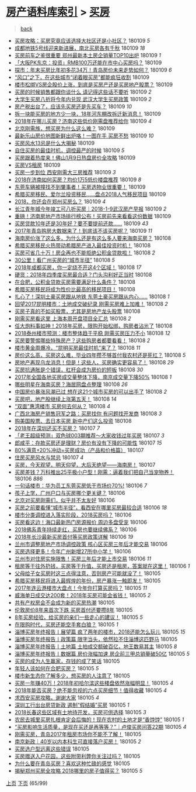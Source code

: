[房产语料库索引](../../README.md)  > [买房](买房.md)
====
> [back](../README.md)

- [买房攻略：买房究竟应该选择大社区还是小社区？](http://jkwz.applinzi.com/ittc/7056611849192080401.html#%E4%B9%B0%E6%88%BF%E6%94%BB%E7%95%A5%EF%BC%9A%E4%B9%B0%E6%88%BF%E7%A9%B6%E7%AB%9F%E5%BA%94%E8%AF%A5%E9%80%89%E6%8B%A9%E5%A4%A7%E7%A4%BE%E5%8C%BA%E8%BF%98%E6%98%AF%E5%B0%8F%E7%A4%BE%E5%8C%BA%EF%BC%9F) 180109 *5* 
- [成都地铁5号线迎来新进展，南北买房各有千秋](http://jkwz.applinzi.com/ittc/7056610118689358855.html#%E6%88%90%E9%83%BD%E5%9C%B0%E9%93%815%E5%8F%B7%E7%BA%BF%E8%BF%8E%E6%9D%A5%E6%96%B0%E8%BF%9B%E5%B1%95%EF%BC%8C%E5%8D%97%E5%8C%97%E4%B9%B0%E6%88%BF%E5%90%84%E6%9C%89%E5%8D%83%E7%A7%8B) 180109 *18* 
- [买房前车之鉴很重要 郑州最新本土房企销量TOP10出炉](http://jkwz.applinzi.com/ittc/7056606069726381063.html#%E4%B9%B0%E6%88%BF%E5%89%8D%E8%BD%A6%E4%B9%8B%E9%89%B4%E5%BE%88%E9%87%8D%E8%A6%81+%E9%83%91%E5%B7%9E%E6%9C%80%E6%96%B0%E6%9C%AC%E5%9C%9F%E6%88%BF%E4%BC%81%E9%94%80%E9%87%8FTOP10%E5%87%BA%E7%82%89) 180109 *1* 
- [「大阪PK东京：投资」RMB100万还能在市中心买房吗？](http://jkwz.applinzi.com/ittc/7056604818301256711.html#%E3%80%8C%E5%A4%A7%E9%98%AAPK%E4%B8%9C%E4%BA%AC%EF%BC%9A%E6%8A%95%E8%B5%84%E3%80%8DRMB100%E4%B8%87%E8%BF%98%E8%83%BD%E5%9C%A8%E5%B8%82%E4%B8%AD%E5%BF%83%E4%B9%B0%E6%88%BF%E5%90%97%EF%BC%9F) 180109  
- [探市：年末买房比年初多花34万！青岛房价未来走势如何？](http://jkwz.applinzi.com/ittc/7056600719468004362.html#%E6%8E%A2%E5%B8%82%EF%BC%9A%E5%B9%B4%E6%9C%AB%E4%B9%B0%E6%88%BF%E6%AF%94%E5%B9%B4%E5%88%9D%E5%A4%9A%E8%8A%B134%E4%B8%87%EF%BC%81%E9%9D%92%E5%B2%9B%E6%88%BF%E4%BB%B7%E6%9C%AA%E6%9D%A5%E8%B5%B0%E5%8A%BF%E5%A6%82%E4%BD%95%EF%BC%9F) 180109 *6* 
- [“风口”之下，在这些城市“闭着眼买房”都能疯狂收割](http://jkwz.applinzi.com/ittc/7056590069748466695.html#%E2%80%9C%E9%A3%8E%E5%8F%A3%E2%80%9D%E4%B9%8B%E4%B8%8B%EF%BC%8C%E5%9C%A8%E8%BF%99%E4%BA%9B%E5%9F%8E%E5%B8%82%E2%80%9C%E9%97%AD%E7%9D%80%E7%9C%BC%E4%B9%B0%E6%88%BF%E2%80%9D%E9%83%BD%E8%83%BD%E7%96%AF%E7%8B%82%E6%94%B6%E5%89%B2) 180109  
- [楼市松绑VS房企股价上涨，到底是买房产还是买房地产股票？](http://jkwz.applinzi.com/ittc/7056575445208663056.html#%E6%A5%BC%E5%B8%82%E6%9D%BE%E7%BB%91VS%E6%88%BF%E4%BC%81%E8%82%A1%E4%BB%B7%E4%B8%8A%E6%B6%A8%EF%BC%8C%E5%88%B0%E5%BA%95%E6%98%AF%E4%B9%B0%E6%88%BF%E4%BA%A7%E8%BF%98%E6%98%AF%E4%B9%B0%E6%88%BF%E5%9C%B0%E4%BA%A7%E8%82%A1%E7%A5%A8%EF%BC%9F) 180109  
- [买房的时候销售都跟你谈什么 请记得这些话不要听](http://jkwz.applinzi.com/ittc/7056570917449106442.html#%E4%B9%B0%E6%88%BF%E7%9A%84%E6%97%B6%E5%80%99%E9%94%80%E5%94%AE%E9%83%BD%E8%B7%9F%E4%BD%A0%E8%B0%88%E4%BB%80%E4%B9%88+%E8%AF%B7%E8%AE%B0%E5%BE%97%E8%BF%99%E4%BA%9B%E8%AF%9D%E4%B8%8D%E8%A6%81%E5%90%AC) 180109 *2* 
- [大学生买房八折将今年内兑现 武汉大学生买房政策](http://jkwz.applinzi.com/ittc/7056562283482711046.html#%E5%A4%A7%E5%AD%A6%E7%94%9F%E4%B9%B0%E6%88%BF%E5%85%AB%E6%8A%98%E5%B0%86%E4%BB%8A%E5%B9%B4%E5%86%85%E5%85%91%E7%8E%B0+%E6%AD%A6%E6%B1%89%E5%A4%A7%E5%AD%A6%E7%94%9F%E4%B9%B0%E6%88%BF%E6%94%BF%E7%AD%96) 180109 *2* 
- [房产税出台了，应该先买房还是先买车？](http://jkwz.applinzi.com/ittc/7056551956321928198.html#%E6%88%BF%E4%BA%A7%E7%A8%8E%E5%87%BA%E5%8F%B0%E4%BA%86%EF%BC%8C%E5%BA%94%E8%AF%A5%E5%85%88%E4%B9%B0%E6%88%BF%E8%BF%98%E6%98%AF%E5%85%88%E4%B9%B0%E8%BD%A6%EF%BC%9F) 180109 *10* 
- [拆一块能买房的地方少一块，18年河东棚改拆迁新消息！](http://jkwz.applinzi.com/ittc/7056547812710286342.html#%E6%8B%86%E4%B8%80%E5%9D%97%E8%83%BD%E4%B9%B0%E6%88%BF%E7%9A%84%E5%9C%B0%E6%96%B9%E5%B0%91%E4%B8%80%E5%9D%97%EF%BC%8C18%E5%B9%B4%E6%B2%B3%E4%B8%9C%E6%A3%9A%E6%94%B9%E6%8B%86%E8%BF%81%E6%96%B0%E6%B6%88%E6%81%AF%EF%BC%81) 180109  
- [2018年在哪儿买房？济南这些低价刚需盘推荐给你](http://jkwz.applinzi.com/ittc/7056544206158300177.html#2018%E5%B9%B4%E5%9C%A8%E5%93%AA%E5%84%BF%E4%B9%B0%E6%88%BF%EF%BC%9F%E6%B5%8E%E5%8D%97%E8%BF%99%E4%BA%9B%E4%BD%8E%E4%BB%B7%E5%88%9A%E9%9C%80%E7%9B%98%E6%8E%A8%E8%8D%90%E7%BB%99%E4%BD%A0) 180109 *4* 
- [北京刚需族，想买房为什么这么难？](http://jkwz.applinzi.com/ittc/7055096914620449798.html#%E5%8C%97%E4%BA%AC%E5%88%9A%E9%9C%80%E6%97%8F%EF%BC%8C%E6%83%B3%E4%B9%B0%E6%88%BF%E4%B8%BA%E4%BB%80%E4%B9%88%E8%BF%99%E4%B9%88%E9%9A%BE%EF%BC%9F) 180109  
- [最新乐山房价地图新鲜出炉咯！一图在手 买房不愁](http://jkwz.applinzi.com/ittc/7056542239365268490.html#%E6%9C%80%E6%96%B0%E4%B9%90%E5%B1%B1%E6%88%BF%E4%BB%B7%E5%9C%B0%E5%9B%BE%E6%96%B0%E9%B2%9C%E5%87%BA%E7%82%89%E5%92%AF%EF%BC%81%E4%B8%80%E5%9B%BE%E5%9C%A8%E6%89%8B+%E4%B9%B0%E6%88%BF%E4%B8%8D%E6%84%81) 180109 *10* 
- [买房风水13忌是什么大揭秘](http://jkwz.applinzi.com/ittc/7056533875633685511.html#%E4%B9%B0%E6%88%BF%E9%A3%8E%E6%B0%B413%E5%BF%8C%E6%98%AF%E4%BB%80%E4%B9%88%E5%A4%A7%E6%8F%AD%E7%A7%98) 180109  
- [自住买房的最佳时机，调控最严的时候](http://jkwz.applinzi.com/ittc/7056528326632408074.html#%E8%87%AA%E4%BD%8F%E4%B9%B0%E6%88%BF%E7%9A%84%E6%9C%80%E4%BD%B3%E6%97%B6%E6%9C%BA%EF%BC%8C%E8%B0%83%E6%8E%A7%E6%9C%80%E4%B8%A5%E7%9A%84%E6%97%B6%E5%80%99) 180109 *5* 
- [买房跟着热度来！佛山1月9日热盘房价全攻略](http://jkwz.applinzi.com/ittc/7056496059507803143.html#%E4%B9%B0%E6%88%BF%E8%B7%9F%E7%9D%80%E7%83%AD%E5%BA%A6%E6%9D%A5%EF%BC%81%E4%BD%9B%E5%B1%B11%E6%9C%889%E6%97%A5%E7%83%AD%E7%9B%98%E6%88%BF%E4%BB%B7%E5%85%A8%E6%94%BB%E7%95%A5) 180109  
- [买房VS租房](http://jkwz.applinzi.com/ittc/7056522721104495633.html#%E4%B9%B0%E6%88%BFVS%E7%A7%9F%E6%88%BF) 180109  
- [买房一步到位 西安刚需大三房推荐](http://jkwz.applinzi.com/ittc/7056520590402257937.html#%E4%B9%B0%E6%88%BF%E4%B8%80%E6%AD%A5%E5%88%B0%E4%BD%8D+%E8%A5%BF%E5%AE%89%E5%88%9A%E9%9C%80%E5%A4%A7%E4%B8%89%E6%88%BF%E6%8E%A8%E8%8D%90) 180109 *3* 
- [2018在济南如何买房？均价1万5低价楼盘推荐](http://jkwz.applinzi.com/ittc/7056519773263758352.html#2018%E5%9C%A8%E6%B5%8E%E5%8D%97%E5%A6%82%E4%BD%95%E4%B9%B0%E6%88%BF%EF%BC%9F%E5%9D%87%E4%BB%B71%E4%B8%875%E4%BD%8E%E4%BB%B7%E6%A5%BC%E7%9B%98%E6%8E%A8%E8%8D%90) 180109 *8* 
- [东莞车辆被撞找不到肇事者！买房选物业很重要！](http://jkwz.applinzi.com/ittc/7056518334441325574.html#%E4%B8%9C%E8%8E%9E%E8%BD%A6%E8%BE%86%E8%A2%AB%E6%92%9E%E6%89%BE%E4%B8%8D%E5%88%B0%E8%82%87%E4%BA%8B%E8%80%85%EF%BC%81%E4%B9%B0%E6%88%BF%E9%80%89%E7%89%A9%E4%B8%9A%E5%BE%88%E9%87%8D%E8%A6%81%EF%BC%81) 180109  
- [希腊买房移民、爱尔兰投资移民……盘点2018人气移民项目](http://jkwz.applinzi.com/ittc/7056513507686614022.html#%E5%B8%8C%E8%85%8A%E4%B9%B0%E6%88%BF%E7%A7%BB%E6%B0%91%E3%80%81%E7%88%B1%E5%B0%94%E5%85%B0%E6%8A%95%E8%B5%84%E7%A7%BB%E6%B0%91%E2%80%A6%E2%80%A6%E7%9B%98%E7%82%B92018%E4%BA%BA%E6%B0%94%E7%A7%BB%E6%B0%91%E9%A1%B9%E7%9B%AE) 180109  
- [2018，你还会在郑州买房么？](http://jkwz.applinzi.com/ittc/7056272825134875665.html#2018%EF%BC%8C%E4%BD%A0%E8%BF%98%E4%BC%9A%E5%9C%A8%E9%83%91%E5%B7%9E%E4%B9%B0%E6%88%BF%E4%B9%88%EF%BC%9F) 180109 *4* 
- [长江青年城今年竣工可八折买房｜2018-1-9武汉房产早报](http://jkwz.applinzi.com/ittc/7056496791405462538.html#%E9%95%BF%E6%B1%9F%E9%9D%92%E5%B9%B4%E5%9F%8E%E4%BB%8A%E5%B9%B4%E7%AB%A3%E5%B7%A5%E5%8F%AF%E5%85%AB%E6%8A%98%E4%B9%B0%E6%88%BF%EF%BD%9C2018-1-9%E6%AD%A6%E6%B1%89%E6%88%BF%E4%BA%A7%E6%97%A9%E6%8A%A5) 180109 *2* 
- [重磅！济南房地产市场排行榜公布！买房前先来看看这份数据](http://jkwz.applinzi.com/ittc/7056454840828298247.html#%E9%87%8D%E7%A3%85%EF%BC%81%E6%B5%8E%E5%8D%97%E6%88%BF%E5%9C%B0%E4%BA%A7%E5%B8%82%E5%9C%BA%E6%8E%92%E8%A1%8C%E6%A6%9C%E5%85%AC%E5%B8%83%EF%BC%81%E4%B9%B0%E6%88%BF%E5%89%8D%E5%85%88%E6%9D%A5%E7%9C%8B%E7%9C%8B%E8%BF%99%E4%BB%BD%E6%95%B0%E6%8D%AE) 180109  
- [买房贷款10年还是30年好？要不要提前还款……](http://jkwz.applinzi.com/ittc/7056449335271621642.html#%E4%B9%B0%E6%88%BF%E8%B4%B7%E6%AC%BE10%E5%B9%B4%E8%BF%98%E6%98%AF30%E5%B9%B4%E5%A5%BD%EF%BC%9F%E8%A6%81%E4%B8%8D%E8%A6%81%E6%8F%90%E5%89%8D%E8%BF%98%E6%AC%BE%E2%80%A6%E2%80%A6) 180109 *43* 
- [2017年青岛购房大数据来了！到底该不该买房呢？](http://jkwz.applinzi.com/ittc/7056402742560424967.html#2017%E5%B9%B4%E9%9D%92%E5%B2%9B%E8%B4%AD%E6%88%BF%E5%A4%A7%E6%95%B0%E6%8D%AE%E6%9D%A5%E4%BA%86%EF%BC%81%E5%88%B0%E5%BA%95%E8%AF%A5%E4%B8%8D%E8%AF%A5%E4%B9%B0%E6%88%BF%E5%91%A2%EF%BC%9F) 180109 *11* 
- [海南房价涨了这么多，为什么还是有这么多人要来海南买房？](http://jkwz.applinzi.com/ittc/7056344589135250442.html#%E6%B5%B7%E5%8D%97%E6%88%BF%E4%BB%B7%E6%B6%A8%E4%BA%86%E8%BF%99%E4%B9%88%E5%A4%9A%EF%BC%8C%E4%B8%BA%E4%BB%80%E4%B9%88%E8%BF%98%E6%98%AF%E6%9C%89%E8%BF%99%E4%B9%88%E5%A4%9A%E4%BA%BA%E8%A6%81%E6%9D%A5%E6%B5%B7%E5%8D%97%E4%B9%B0%E6%88%BF%EF%BC%9F) 180108  
- [希腊买房移民火热带动希腊房产进入最佳投资时机！](http://jkwz.applinzi.com/ittc/7056294018646803463.html#%E5%B8%8C%E8%85%8A%E4%B9%B0%E6%88%BF%E7%A7%BB%E6%B0%91%E7%81%AB%E7%83%AD%E5%B8%A6%E5%8A%A8%E5%B8%8C%E8%85%8A%E6%88%BF%E4%BA%A7%E8%BF%9B%E5%85%A5%E6%9C%80%E4%BD%B3%E6%8A%95%E8%B5%84%E6%97%B6%E6%9C%BA%EF%BC%81) 180108  
- [买房可省几十万！房企再也不能拒绝公积金贷款啦！](http://jkwz.applinzi.com/ittc/7056291532255003655.html#%E4%B9%B0%E6%88%BF%E5%8F%AF%E7%9C%81%E5%87%A0%E5%8D%81%E4%B8%87%EF%BC%81%E6%88%BF%E4%BC%81%E5%86%8D%E4%B9%9F%E4%B8%8D%E8%83%BD%E6%8B%92%E7%BB%9D%E5%85%AC%E7%A7%AF%E9%87%91%E8%B4%B7%E6%AC%BE%E5%95%A6%EF%BC%81) 180108 *2* 
- [30公里！看广州买房的“城市半径”](http://jkwz.applinzi.com/ittc/7056286569336407057.html#30%E5%85%AC%E9%87%8C%EF%BC%81%E7%9C%8B%E5%B9%BF%E5%B7%9E%E4%B9%B0%E6%88%BF%E7%9A%84%E2%80%9C%E5%9F%8E%E5%B8%82%E5%8D%8A%E5%BE%84%E2%80%9D) 180108 *5* 
- [2018年成都买房，你一定绕不开这4个区域！](http://jkwz.applinzi.com/ittc/7056278436002137099.html#2018%E5%B9%B4%E6%88%90%E9%83%BD%E4%B9%B0%E6%88%BF%EF%BC%8C%E4%BD%A0%E4%B8%80%E5%AE%9A%E7%BB%95%E4%B8%8D%E5%BC%80%E8%BF%994%E4%B8%AA%E5%8C%BA%E5%9F%9F%EF%BC%81) 180108 *17* 
- [硬货：2018年四季度买房最合适？门头沟利好正当时](http://jkwz.applinzi.com/ittc/7056275579312014346.html#%E7%A1%AC%E8%B4%A7%EF%BC%9A2018%E5%B9%B4%E5%9B%9B%E5%AD%A3%E5%BA%A6%E4%B9%B0%E6%88%BF%E6%9C%80%E5%90%88%E9%80%82%EF%BC%9F%E9%97%A8%E5%A4%B4%E6%B2%9F%E5%88%A9%E5%A5%BD%E6%AD%A3%E5%BD%93%E6%97%B6) 180108  
- [在合肥，公积金贷款买房需要满足什么条件？](http://jkwz.applinzi.com/ittc/7056269178015581190.html#%E5%9C%A8%E5%90%88%E8%82%A5%EF%BC%8C%E5%85%AC%E7%A7%AF%E9%87%91%E8%B4%B7%E6%AC%BE%E4%B9%B0%E6%88%BF%E9%9C%80%E8%A6%81%E6%BB%A1%E8%B6%B3%E4%BB%80%E4%B9%88%E6%9D%A1%E4%BB%B6%EF%BC%9F) 180108  
- [希腊买房移民将成为性价比最高的移民项目！](http://jkwz.applinzi.com/ittc/7056266426749289482.html#%E5%B8%8C%E8%85%8A%E4%B9%B0%E6%88%BF%E7%A7%BB%E6%B0%91%E5%B0%86%E6%88%90%E4%B8%BA%E6%80%A7%E4%BB%B7%E6%AF%94%E6%9C%80%E9%AB%98%E7%9A%84%E7%A7%BB%E6%B0%91%E9%A1%B9%E7%9B%AE%EF%BC%81) 180108  
- [扎心了！深圳土豪买房跟从地铁 东莞土豪买房跟从内心……](http://jkwz.applinzi.com/ittc/7056257612629148679.html#%E6%89%8E%E5%BF%83%E4%BA%86%EF%BC%81%E6%B7%B1%E5%9C%B3%E5%9C%9F%E8%B1%AA%E4%B9%B0%E6%88%BF%E8%B7%9F%E4%BB%8E%E5%9C%B0%E9%93%81+%E4%B8%9C%E8%8E%9E%E5%9C%9F%E8%B1%AA%E4%B9%B0%E6%88%BF%E8%B7%9F%E4%BB%8E%E5%86%85%E5%BF%83%E2%80%A6%E2%80%A6) 180108 *1* 
- [回望2017昆明楼市：土地成交破纪录 刚需买房难上加难！](http://jkwz.applinzi.com/ittc/7056255037527819270.html#%E5%9B%9E%E6%9C%9B2017%E6%98%86%E6%98%8E%E6%A5%BC%E5%B8%82%EF%BC%9A%E5%9C%9F%E5%9C%B0%E6%88%90%E4%BA%A4%E7%A0%B4%E7%BA%AA%E5%BD%95+%E5%88%9A%E9%9C%80%E4%B9%B0%E6%88%BF%E9%9A%BE%E4%B8%8A%E5%8A%A0%E9%9A%BE%EF%BC%81) 180108 *2* 
- [买房子真的不如买股票，尤其是房地产龙头股票](http://jkwz.applinzi.com/ittc/7056254224101278726.html#%E4%B9%B0%E6%88%BF%E5%AD%90%E7%9C%9F%E7%9A%84%E4%B8%8D%E5%A6%82%E4%B9%B0%E8%82%A1%E7%A5%A8%EF%BC%8C%E5%B0%A4%E5%85%B6%E6%98%AF%E6%88%BF%E5%9C%B0%E4%BA%A7%E9%BE%99%E5%A4%B4%E8%82%A1%E7%A5%A8) 180108  
- [刚需买房看这里 上海本周开盘项目全汇总](http://jkwz.applinzi.com/ittc/7056245081944622096.html#%E5%88%9A%E9%9C%80%E4%B9%B0%E6%88%BF%E7%9C%8B%E8%BF%99%E9%87%8C+%E4%B8%8A%E6%B5%B7%E6%9C%AC%E5%91%A8%E5%BC%80%E7%9B%98%E9%A1%B9%E7%9B%AE%E5%85%A8%E6%B1%87%E6%80%BB) 180108 *2* 
- [任大炮料事如神！2018年买房，限购开始松绑，购房者沾光了](http://jkwz.applinzi.com/ittc/7056230927586296848.html#%E4%BB%BB%E5%A4%A7%E7%82%AE%E6%96%99%E4%BA%8B%E5%A6%82%E7%A5%9E%EF%BC%812018%E5%B9%B4%E4%B9%B0%E6%88%BF%EF%BC%8C%E9%99%90%E8%B4%AD%E5%BC%80%E5%A7%8B%E6%9D%BE%E7%BB%91%EF%BC%8C%E8%B4%AD%E6%88%BF%E8%80%85%E6%B2%BE%E5%85%89%E4%BA%86) 180108  
- [2018泰州楼市预测：楼市整体趋于平稳 刚需买房压力不小](http://jkwz.applinzi.com/ittc/7056233590776398864.html#2018%E6%B3%B0%E5%B7%9E%E6%A5%BC%E5%B8%82%E9%A2%84%E6%B5%8B%EF%BC%9A%E6%A5%BC%E5%B8%82%E6%95%B4%E4%BD%93%E8%B6%8B%E4%BA%8E%E5%B9%B3%E7%A8%B3+%E5%88%9A%E9%9C%80%E4%B9%B0%E6%88%BF%E5%8E%8B%E5%8A%9B%E4%B8%8D%E5%B0%8F) 180108 *12* 
- [买房要警惕哪些特殊房产？这些购房者都要看看！](http://jkwz.applinzi.com/ittc/7056232095385388043.html#%E4%B9%B0%E6%88%BF%E8%A6%81%E8%AD%A6%E6%83%95%E5%93%AA%E4%BA%9B%E7%89%B9%E6%AE%8A%E6%88%BF%E4%BA%A7%EF%BC%9F%E8%BF%99%E4%BA%9B%E8%B4%AD%E6%88%BF%E8%80%85%E9%83%BD%E8%A6%81%E7%9C%8B%E7%9C%8B%EF%BC%81) 180108 *2* 
- [楼市黄金周爆冷，“昆明买房最佳时机”来了？](http://jkwz.applinzi.com/ittc/7056221733592237067.html#%E6%A5%BC%E5%B8%82%E9%BB%84%E9%87%91%E5%91%A8%E7%88%86%E5%86%B7%EF%BC%8C%E2%80%9C%E6%98%86%E6%98%8E%E4%B9%B0%E6%88%BF%E6%9C%80%E4%BD%B3%E6%97%B6%E6%9C%BA%E2%80%9D%E6%9D%A5%E4%BA%86%EF%BC%9F) 180108 *11* 
- [房价这么高，买房这么难，毕业四年攒不够首付我农村还是死扛？](http://jkwz.applinzi.com/ittc/7055956535652385799.html#%E6%88%BF%E4%BB%B7%E8%BF%99%E4%B9%88%E9%AB%98%EF%BC%8C%E4%B9%B0%E6%88%BF%E8%BF%99%E4%B9%88%E9%9A%BE%EF%BC%8C%E6%AF%95%E4%B8%9A%E5%9B%9B%E5%B9%B4%E6%94%92%E4%B8%8D%E5%A4%9F%E9%A6%96%E4%BB%98%E6%88%91%E5%86%9C%E6%9D%91%E8%BF%98%E6%98%AF%E6%AD%BB%E6%89%9B%EF%BC%9F) 180108 *5* 
- [房地产再现乌龙消息！但是！这些人，买房确实更容易了！](http://jkwz.applinzi.com/ittc/7056172575514690566.html#%E6%88%BF%E5%9C%B0%E4%BA%A7%E5%86%8D%E7%8E%B0%E4%B9%8C%E9%BE%99%E6%B6%88%E6%81%AF%EF%BC%81%E4%BD%86%E6%98%AF%EF%BC%81%E8%BF%99%E4%BA%9B%E4%BA%BA%EF%BC%8C%E4%B9%B0%E6%88%BF%E7%A1%AE%E5%AE%9E%E6%9B%B4%E5%AE%B9%E6%98%93%E4%BA%86%EF%BC%81) 180108 *29* 
- [买房抗通胀是个错误，杠杆会成为房价的短板](http://jkwz.applinzi.com/ittc/7056197596215772177.html#%E4%B9%B0%E6%88%BF%E6%8A%97%E9%80%9A%E8%83%80%E6%98%AF%E4%B8%AA%E9%94%99%E8%AF%AF%EF%BC%8C%E6%9D%A0%E6%9D%86%E4%BC%9A%E6%88%90%E4%B8%BA%E6%88%BF%E4%BB%B7%E7%9A%84%E7%9F%AD%E6%9D%BF) 180108 *30* 
- [2017年全国各地买房成交量整体下降，南京成交量下降50%](http://jkwz.applinzi.com/ittc/7056163375011070986.html#2017%E5%B9%B4%E5%85%A8%E5%9B%BD%E5%90%84%E5%9C%B0%E4%B9%B0%E6%88%BF%E6%88%90%E4%BA%A4%E9%87%8F%E6%95%B4%E4%BD%93%E4%B8%8B%E9%99%8D%EF%BC%8C%E5%8D%97%E4%BA%AC%E6%88%90%E4%BA%A4%E9%87%8F%E4%B8%8B%E9%99%8D50%25) 180108 *1* 
- [哪些明星在海南买房？海居网盘点整理](http://jkwz.applinzi.com/ittc/7056154897190224913.html#%E5%93%AA%E4%BA%9B%E6%98%8E%E6%98%9F%E5%9C%A8%E6%B5%B7%E5%8D%97%E4%B9%B0%E6%88%BF%EF%BC%9F%E6%B5%B7%E5%B1%85%E7%BD%91%E7%9B%98%E7%82%B9%E6%95%B4%E7%90%86) 180108 *26* 
- [中国房价暴涨风潮已过 想在这21个城市买房的可以出手了](http://jkwz.applinzi.com/ittc/7056148219782759431.html#%E4%B8%AD%E5%9B%BD%E6%88%BF%E4%BB%B7%E6%9A%B4%E6%B6%A8%E9%A3%8E%E6%BD%AE%E5%B7%B2%E8%BF%87+%E6%83%B3%E5%9C%A8%E8%BF%9921%E4%B8%AA%E5%9F%8E%E5%B8%82%E4%B9%B0%E6%88%BF%E7%9A%84%E5%8F%AF%E4%BB%A5%E5%87%BA%E6%89%8B%E4%BA%86) 180108 *2* 
- [买房吧，地产股继续上涨第五天！](http://jkwz.applinzi.com/ittc/7056142646840394759.html#%E4%B9%B0%E6%88%BF%E5%90%A7%EF%BC%8C%E5%9C%B0%E4%BA%A7%E8%82%A1%E7%BB%A7%E7%BB%AD%E4%B8%8A%E6%B6%A8%E7%AC%AC%E4%BA%94%E5%A4%A9%EF%BC%81) 180108 *14* 
- [“双面”惠湾楼市 买房何去何从？](http://jkwz.applinzi.com/ittc/7056114215373243402.html#%E2%80%9C%E5%8F%8C%E9%9D%A2%E2%80%9D%E6%83%A0%E6%B9%BE%E6%A5%BC%E5%B8%82+%E4%B9%B0%E6%88%BF%E4%BD%95%E5%8E%BB%E4%BD%95%E4%BB%8E%EF%BC%9F) 180108 *4* 
- [广西北海房产销售冠军之路：买房找你 有问题找开发商](http://jkwz.applinzi.com/ittc/7056133831449379857.html#%E5%B9%BF%E8%A5%BF%E5%8C%97%E6%B5%B7%E6%88%BF%E4%BA%A7%E9%94%80%E5%94%AE%E5%86%A0%E5%86%9B%E4%B9%8B%E8%B7%AF%EF%BC%9A%E4%B9%B0%E6%88%BF%E6%89%BE%E4%BD%A0+%E6%9C%89%E9%97%AE%E9%A2%98%E6%89%BE%E5%BC%80%E5%8F%91%E5%95%86) 180108 *3* 
- [购美国股票、去日本买房 新中产们这么投资](http://jkwz.applinzi.com/ittc/7056116388278567947.html#%E8%B4%AD%E7%BE%8E%E5%9B%BD%E8%82%A1%E7%A5%A8%E3%80%81%E5%8E%BB%E6%97%A5%E6%9C%AC%E4%B9%B0%E6%88%BF+%E6%96%B0%E4%B8%AD%E4%BA%A7%E4%BB%AC%E8%BF%99%E4%B9%88%E6%8A%95%E8%B5%84) 180108  
- [2018年在深圳还买不买房？](http://jkwz.applinzi.com/ittc/7055939954385880081.html#2018%E5%B9%B4%E5%9C%A8%E6%B7%B1%E5%9C%B3%E8%BF%98%E4%B9%B0%E4%B8%8D%E4%B9%B0%E6%88%BF%EF%BC%9F) 180107 *7* 
- [「老王超级预测」双色球003期推荐～大家收钱过年买房](http://jkwz.applinzi.com/ittc/7055825328885203974.html#%E3%80%8C%E8%80%81%E7%8E%8B%E8%B6%85%E7%BA%A7%E9%A2%84%E6%B5%8B%E3%80%8D%E5%8F%8C%E8%89%B2%E7%90%83003%E6%9C%9F%E6%8E%A8%E8%8D%90%EF%BD%9E%E5%A4%A7%E5%AE%B6%E6%94%B6%E9%92%B1%E8%BF%87%E5%B9%B4%E4%B9%B0%E6%88%BF) 180107 *3* 
- [郎咸平：存款买房还是理财？房价有没有下降的可能性](http://jkwz.applinzi.com/ittc/7055790952252179472.html#%E9%83%8E%E5%92%B8%E5%B9%B3%EF%BC%9A%E5%AD%98%E6%AC%BE%E4%B9%B0%E6%88%BF%E8%BF%98%E6%98%AF%E7%90%86%E8%B4%A2%EF%BC%9F%E6%88%BF%E4%BB%B7%E6%9C%89%E6%B2%A1%E6%9C%89%E4%B8%8B%E9%99%8D%E7%9A%84%E5%8F%AF%E8%83%BD%E6%80%A7) 180107 *15* 
- [80%满意+20%冲动=买房成功（产品和价格篇）](http://jkwz.applinzi.com/ittc/7055784384194413574.html#80%25%E6%BB%A1%E6%84%8F%2B20%25%E5%86%B2%E5%8A%A8%3D%E4%B9%B0%E6%88%BF%E6%88%90%E5%8A%9F%EF%BC%88%E4%BA%A7%E5%93%81%E5%92%8C%E4%BB%B7%E6%A0%BC%E7%AF%87%EF%BC%89) 180107  
- [住房买房风水与禁忌](http://jkwz.applinzi.com/ittc/7055771413959410699.html#%E4%BD%8F%E6%88%BF%E4%B9%B0%E6%88%BF%E9%A3%8E%E6%B0%B4%E4%B8%8E%E7%A6%81%E5%BF%8C) 180107 *4* 
- [买房，今天观望，明天仰望，大后天绝望——海南房！](http://jkwz.applinzi.com/ittc/7055763718980240400.html#%E4%B9%B0%E6%88%BF%EF%BC%8C%E4%BB%8A%E5%A4%A9%E8%A7%82%E6%9C%9B%EF%BC%8C%E6%98%8E%E5%A4%A9%E4%BB%B0%E6%9C%9B%EF%BC%8C%E5%A4%A7%E5%90%8E%E5%A4%A9%E7%BB%9D%E6%9C%9B%E2%80%94%E2%80%94%E6%B5%B7%E5%8D%97%E6%88%BF%EF%BC%81) 180107  
- [买房差钱？万科推出25平极小户型！刚需：逼着我们把自己当宠物养！](http://jkwz.applinzi.com/ittc/7055511351496016902.html#%E4%B9%B0%E6%88%BF%E5%B7%AE%E9%92%B1%EF%BC%9F%E4%B8%87%E7%A7%91%E6%8E%A8%E5%87%BA25%E5%B9%B3%E6%9E%81%E5%B0%8F%E6%88%B7%E5%9E%8B%EF%BC%81%E5%88%9A%E9%9C%80%EF%BC%9A%E9%80%BC%E7%9D%80%E6%88%91%E4%BB%AC%E6%8A%8A%E8%87%AA%E5%B7%B1%E5%BD%93%E5%AE%A0%E7%89%A9%E5%85%BB%EF%BC%81) 180106 *886* 
- [一句话楼市：华为员工东莞买房低于市场价70%!](http://jkwz.applinzi.com/ittc/7055490990054310929.html#%E4%B8%80%E5%8F%A5%E8%AF%9D%E6%A5%BC%E5%B8%82%EF%BC%9A%E5%8D%8E%E4%B8%BA%E5%91%98%E5%B7%A5%E4%B8%9C%E8%8E%9E%E4%B9%B0%E6%88%BF%E4%BD%8E%E4%BA%8E%E5%B8%82%E5%9C%BA%E4%BB%B770%25%21) 180106 *7* 
- [孩子上学，广州户口与买房哪个更关键？](http://jkwz.applinzi.com/ittc/7055475986131321867.html#%E5%AD%A9%E5%AD%90%E4%B8%8A%E5%AD%A6%EF%BC%8C%E5%B9%BF%E5%B7%9E%E6%88%B7%E5%8F%A3%E4%B8%8E%E4%B9%B0%E6%88%BF%E5%93%AA%E4%B8%AA%E6%9B%B4%E5%85%B3%E9%94%AE%EF%BC%9F) 180106  
- [北京对买房刚需们，似乎并不太友好](http://jkwz.applinzi.com/ittc/7055095689300673546.html#%E5%8C%97%E4%BA%AC%E5%AF%B9%E4%B9%B0%E6%88%BF%E5%88%9A%E9%9C%80%E4%BB%AC%EF%BC%8C%E4%BC%BC%E4%B9%8E%E5%B9%B6%E4%B8%8D%E5%A4%AA%E5%8F%8B%E5%A5%BD) 180106  
- [买房之前要看懂“城市半径”，看西安在哪里买房最较合适](http://jkwz.applinzi.com/ittc/7055436486776718352.html#%E4%B9%B0%E6%88%BF%E4%B9%8B%E5%89%8D%E8%A6%81%E7%9C%8B%E6%87%82%E2%80%9C%E5%9F%8E%E5%B8%82%E5%8D%8A%E5%BE%84%E2%80%9D%EF%BC%8C%E7%9C%8B%E8%A5%BF%E5%AE%89%E5%9C%A8%E5%93%AA%E9%87%8C%E4%B9%B0%E6%88%BF%E6%9C%80%E8%BE%83%E5%90%88%E9%80%82) 180106 *18* 
- [楼市分类调控进入落实阶段，2018买房吗？](http://jkwz.applinzi.com/ittc/7055427920430892049.html#%E6%A5%BC%E5%B8%82%E5%88%86%E7%B1%BB%E8%B0%83%E6%8E%A7%E8%BF%9B%E5%85%A5%E8%90%BD%E5%AE%9E%E9%98%B6%E6%AE%B5%EF%BC%8C2018%E4%B9%B0%E6%88%BF%E5%90%97%EF%BC%9F) 180106  
- [买房看这边！海口最新热门房源报价 周边多盘受宠](http://jkwz.applinzi.com/ittc/7055406734527431686.html#%E4%B9%B0%E6%88%BF%E7%9C%8B%E8%BF%99%E8%BE%B9%EF%BC%81%E6%B5%B7%E5%8F%A3%E6%9C%80%E6%96%B0%E7%83%AD%E9%97%A8%E6%88%BF%E6%BA%90%E6%8A%A5%E4%BB%B7+%E5%91%A8%E8%BE%B9%E5%A4%9A%E7%9B%98%E5%8F%97%E5%AE%A0) 180106  
- [2018佛系青年持续走红，买房也要继续佛系？](http://jkwz.applinzi.com/ittc/7055388928494797835.html#2018%E4%BD%9B%E7%B3%BB%E9%9D%92%E5%B9%B4%E6%8C%81%E7%BB%AD%E8%B5%B0%E7%BA%A2%EF%BC%8C%E4%B9%B0%E6%88%BF%E4%B9%9F%E8%A6%81%E7%BB%A7%E7%BB%AD%E4%BD%9B%E7%B3%BB%EF%BC%9F) 180106  
- [2018年长沙最新买房首付等买房政策详解](http://jkwz.applinzi.com/ittc/7055385220805559307.html#2018%E5%B9%B4%E9%95%BF%E6%B2%99%E6%9C%80%E6%96%B0%E4%B9%B0%E6%88%BF%E9%A6%96%E4%BB%98%E7%AD%89%E4%B9%B0%E6%88%BF%E6%94%BF%E7%AD%96%E8%AF%A6%E8%A7%A3) 180106 *19* 
- [兰州市调整房地产市场调控政策 核心区买房三年后才能交易](http://jkwz.applinzi.com/ittc/7055384053438481418.html#%E5%85%B0%E5%B7%9E%E5%B8%82%E8%B0%83%E6%95%B4%E6%88%BF%E5%9C%B0%E4%BA%A7%E5%B8%82%E5%9C%BA%E8%B0%83%E6%8E%A7%E6%94%BF%E7%AD%96+%E6%A0%B8%E5%BF%83%E5%8C%BA%E4%B9%B0%E6%88%BF%E4%B8%89%E5%B9%B4%E5%90%8E%E6%89%8D%E8%83%BD%E4%BA%A4%E6%98%93) 180106  
- [买房选择更多！今年广州新增27所中小学！](http://jkwz.applinzi.com/ittc/7055378287621047307.html#%E4%B9%B0%E6%88%BF%E9%80%89%E6%8B%A9%E6%9B%B4%E5%A4%9A%EF%BC%81%E4%BB%8A%E5%B9%B4%E5%B9%BF%E5%B7%9E%E6%96%B0%E5%A2%9E27%E6%89%80%E4%B8%AD%E5%B0%8F%E5%AD%A6%EF%BC%81) 180106  
- [兰州市对住房实施限售！买房三年后才能上市交易](http://jkwz.applinzi.com/ittc/7055264455439418378.html#%E5%85%B0%E5%B7%9E%E5%B8%82%E5%AF%B9%E4%BD%8F%E6%88%BF%E5%AE%9E%E6%96%BD%E9%99%90%E5%94%AE%EF%BC%81%E4%B9%B0%E6%88%BF%E4%B8%89%E5%B9%B4%E5%90%8E%E6%89%8D%E8%83%BD%E4%B8%8A%E5%B8%82%E4%BA%A4%E6%98%93) 180106 *11* 
- [租房等于往外扔钱，买房等于升值，买房还是租房，答案就在这里！](http://jkwz.applinzi.com/ittc/7055251371786241030.html#%E7%A7%9F%E6%88%BF%E7%AD%89%E4%BA%8E%E5%BE%80%E5%A4%96%E6%89%94%E9%92%B1%EF%BC%8C%E4%B9%B0%E6%88%BF%E7%AD%89%E4%BA%8E%E5%8D%87%E5%80%BC%EF%BC%8C%E4%B9%B0%E6%88%BF%E8%BF%98%E6%98%AF%E7%A7%9F%E6%88%BF%EF%BC%8C%E7%AD%94%E6%A1%88%E5%B0%B1%E5%9C%A8%E8%BF%99%E9%87%8C%EF%BC%81) 180106 *1* 
- [父母给子女买房时这三点得注意，否则房产可能就没了！](http://jkwz.applinzi.com/ittc/7055170047431934992.html#%E7%88%B6%E6%AF%8D%E7%BB%99%E5%AD%90%E5%A5%B3%E4%B9%B0%E6%88%BF%E6%97%B6%E8%BF%99%E4%B8%89%E7%82%B9%E5%BE%97%E6%B3%A8%E6%84%8F%EF%BC%8C%E5%90%A6%E5%88%99%E6%88%BF%E4%BA%A7%E5%8F%AF%E8%83%BD%E5%B0%B1%E6%B2%A1%E4%BA%86%EF%BC%81) 180105  
- [希腊买房移民将进入最辉煌的年份，房产暴涨一触即发！](http://jkwz.applinzi.com/ittc/7055160868143105034.html#%E5%B8%8C%E8%85%8A%E4%B9%B0%E6%88%BF%E7%A7%BB%E6%B0%91%E5%B0%86%E8%BF%9B%E5%85%A5%E6%9C%80%E8%BE%89%E7%85%8C%E7%9A%84%E5%B9%B4%E4%BB%BD%EF%BC%8C%E6%88%BF%E4%BA%A7%E6%9A%B4%E6%B6%A8%E4%B8%80%E8%A7%A6%E5%8D%B3%E5%8F%91%EF%BC%81) 180105  
- [2017年连云港楼市大盘点！今年你打算买房吗？](http://jkwz.applinzi.com/ittc/7055153131858428945.html#2017%E5%B9%B4%E8%BF%9E%E4%BA%91%E6%B8%AF%E6%A5%BC%E5%B8%82%E5%A4%A7%E7%9B%98%E7%82%B9%EF%BC%81%E4%BB%8A%E5%B9%B4%E4%BD%A0%E6%89%93%E7%AE%97%E4%B9%B0%E6%88%BF%E5%90%97%EF%BC%9F) 180105 *11* 
- [威海单日成交达200套！2018年买房可能会省钱！](http://jkwz.applinzi.com/ittc/7055150349562676234.html#%E5%A8%81%E6%B5%B7%E5%8D%95%E6%97%A5%E6%88%90%E4%BA%A4%E8%BE%BE200%E5%A5%97%EF%BC%812018%E5%B9%B4%E4%B9%B0%E6%88%BF%E5%8F%AF%E8%83%BD%E4%BC%9A%E7%9C%81%E9%92%B1%EF%BC%81) 180105 *2* 
- [共有产权房会不会成为新的买房热潮](http://jkwz.applinzi.com/ittc/7055117669366236176.html#%E5%85%B1%E6%9C%89%E4%BA%A7%E6%9D%83%E6%88%BF%E4%BC%9A%E4%B8%8D%E4%BC%9A%E6%88%90%E4%B8%BA%E6%96%B0%E7%9A%84%E4%B9%B0%E6%88%BF%E7%83%AD%E6%BD%AE) 180105  
- [伦敦房价8年来首次下跌 买房首付还要攒8年](http://jkwz.applinzi.com/ittc/7055143175729972234.html#%E4%BC%A6%E6%95%A6%E6%88%BF%E4%BB%B78%E5%B9%B4%E6%9D%A5%E9%A6%96%E6%AC%A1%E4%B8%8B%E8%B7%8C+%E4%B9%B0%E6%88%BF%E9%A6%96%E4%BB%98%E8%BF%98%E8%A6%81%E6%94%928%E5%B9%B4) 180105  
- [8年买房经验，给买房的亲们一些走心的建议！](http://jkwz.applinzi.com/ittc/7055137599788680202.html#8%E5%B9%B4%E4%B9%B0%E6%88%BF%E7%BB%8F%E9%AA%8C%EF%BC%8C%E7%BB%99%E4%B9%B0%E6%88%BF%E7%9A%84%E4%BA%B2%E4%BB%AC%E4%B8%80%E4%BA%9B%E8%B5%B0%E5%BF%83%E7%9A%84%E5%BB%BA%E8%AE%AE%EF%BC%81) 180105 *5* 
- [在限购时代，买房还能空手套白狼？](http://jkwz.applinzi.com/ittc/7055129574336103435.html#%E5%9C%A8%E9%99%90%E8%B4%AD%E6%97%B6%E4%BB%A3%EF%BC%8C%E4%B9%B0%E6%88%BF%E8%BF%98%E8%83%BD%E7%A9%BA%E6%89%8B%E5%A5%97%E7%99%BD%E7%8B%BC%EF%BC%9F) 180105 *1* 
- [淄博买房年终报告丨展望篇 疯了两年的楼市，2018还能怎么玩儿](http://jkwz.applinzi.com/ittc/7055122309965153296.html#%E6%B7%84%E5%8D%9A%E4%B9%B0%E6%88%BF%E5%B9%B4%E7%BB%88%E6%8A%A5%E5%91%8A%E4%B8%A8%E5%B1%95%E6%9C%9B%E7%AF%87+%E7%96%AF%E4%BA%86%E4%B8%A4%E5%B9%B4%E7%9A%84%E6%A5%BC%E5%B8%82%EF%BC%8C2018%E8%BF%98%E8%83%BD%E6%80%8E%E4%B9%88%E7%8E%A9%E5%84%BF) 180105 *15* 
- [淄博买房年终报告丨政策篇 限字当头，依然拉不住淄博这匹野马](http://jkwz.applinzi.com/ittc/7055121595159282695.html#%E6%B7%84%E5%8D%9A%E4%B9%B0%E6%88%BF%E5%B9%B4%E7%BB%88%E6%8A%A5%E5%91%8A%E4%B8%A8%E6%94%BF%E7%AD%96%E7%AF%87+%E9%99%90%E5%AD%97%E5%BD%93%E5%A4%B4%EF%BC%8C%E4%BE%9D%E7%84%B6%E6%8B%89%E4%B8%8D%E4%BD%8F%E6%B7%84%E5%8D%9A%E8%BF%99%E5%8C%B9%E9%87%8E%E9%A9%AC) 180105  
- [淄博买房年终报告丨土地篇 土拍成交额破百亿，地王数易其主](http://jkwz.applinzi.com/ittc/7055121202522096650.html#%E6%B7%84%E5%8D%9A%E4%B9%B0%E6%88%BF%E5%B9%B4%E7%BB%88%E6%8A%A5%E5%91%8A%E4%B8%A8%E5%9C%9F%E5%9C%B0%E7%AF%87+%E5%9C%9F%E6%8B%8D%E6%88%90%E4%BA%A4%E9%A2%9D%E7%A0%B4%E7%99%BE%E4%BA%BF%EF%BC%8C%E5%9C%B0%E7%8E%8B%E6%95%B0%E6%98%93%E5%85%B6%E4%B8%BB) 180105 *8* 
- [淄博买房年终报告丨数据篇 房价涨幅加速 房企前三甲总销量破50亿](http://jkwz.applinzi.com/ittc/7055119009819657223.html#%E6%B7%84%E5%8D%9A%E4%B9%B0%E6%88%BF%E5%B9%B4%E7%BB%88%E6%8A%A5%E5%91%8A%E4%B8%A8%E6%95%B0%E6%8D%AE%E7%AF%87+%E6%88%BF%E4%BB%B7%E6%B6%A8%E5%B9%85%E5%8A%A0%E9%80%9F+%E6%88%BF%E4%BC%81%E5%89%8D%E4%B8%89%E7%94%B2%E6%80%BB%E9%94%80%E9%87%8F%E7%A0%B450%E4%BA%BF) 180105 *5* 
- [买房的成为人生赢家，存钱的成了笑话](http://jkwz.applinzi.com/ittc/7055104034476655626.html#%E4%B9%B0%E6%88%BF%E7%9A%84%E6%88%90%E4%B8%BA%E4%BA%BA%E7%94%9F%E8%B5%A2%E5%AE%B6%EF%BC%8C%E5%AD%98%E9%92%B1%E7%9A%84%E6%88%90%E4%BA%86%E7%AC%91%E8%AF%9D) 180105  
- [年轻人该如何在合肥买房？](http://jkwz.applinzi.com/ittc/7055100233984246790.html#%E5%B9%B4%E8%BD%BB%E4%BA%BA%E8%AF%A5%E5%A6%82%E4%BD%95%E5%9C%A8%E5%90%88%E8%82%A5%E4%B9%B0%E6%88%BF%EF%BC%9F) 180105 *5* 
- [楼市新生态你了解多少，想买房的人注意了](http://jkwz.applinzi.com/ittc/7055088853583397894.html#%E6%A5%BC%E5%B8%82%E6%96%B0%E7%94%9F%E6%80%81%E4%BD%A0%E4%BA%86%E8%A7%A3%E5%A4%9A%E5%B0%91%EF%BC%8C%E6%83%B3%E4%B9%B0%E6%88%BF%E7%9A%84%E4%BA%BA%E6%B3%A8%E6%84%8F%E4%BA%86) 180105  
- [买房一年赚40万！2018年初哈尔滨这些楼盘依然涨幅明显！](http://jkwz.applinzi.com/ittc/7055070131279889414.html#%E4%B9%B0%E6%88%BF%E4%B8%80%E5%B9%B4%E8%B5%9A40%E4%B8%87%EF%BC%812018%E5%B9%B4%E5%88%9D%E5%93%88%E5%B0%94%E6%BB%A8%E8%BF%99%E4%BA%9B%E6%A5%BC%E7%9B%98%E4%BE%9D%E7%84%B6%E6%B6%A8%E5%B9%85%E6%98%8E%E6%98%BE%EF%BC%81) 180105 *4* 
- [2018年能否买房？绝不能忽视的六点买房细节！值得收藏](http://jkwz.applinzi.com/ittc/7055068093783475211.html#2018%E5%B9%B4%E8%83%BD%E5%90%A6%E4%B9%B0%E6%88%BF%EF%BC%9F%E7%BB%9D%E4%B8%8D%E8%83%BD%E5%BF%BD%E8%A7%86%E7%9A%84%E5%85%AD%E7%82%B9%E4%B9%B0%E6%88%BF%E7%BB%86%E8%8A%82%EF%BC%81%E5%80%BC%E5%BE%97%E6%94%B6%E8%97%8F) 180105 *4* 
- [求西安买房攻略，谢谢大家](http://jkwz.applinzi.com/ittc/7055067611685979143.html#%E6%B1%82%E8%A5%BF%E5%AE%89%E4%B9%B0%E6%88%BF%E6%94%BB%E7%95%A5%EF%BC%8C%E8%B0%A2%E8%B0%A2%E5%A4%A7%E5%AE%B6) 180105 *4* 
- [深圳工行出台房贷新政 遏制“假结婚”买房](http://jkwz.applinzi.com/ittc/7055052623755871242.html#%E6%B7%B1%E5%9C%B3%E5%B7%A5%E8%A1%8C%E5%87%BA%E5%8F%B0%E6%88%BF%E8%B4%B7%E6%96%B0%E6%94%BF+%E9%81%8F%E5%88%B6%E2%80%9C%E5%81%87%E7%BB%93%E5%A9%9A%E2%80%9D%E4%B9%B0%E6%88%BF) 180105 *1* 
- [2018长春这些区域有土地待开发，买房可供选择](http://jkwz.applinzi.com/ittc/7055048166376735751.html#2018%E9%95%BF%E6%98%A5%E8%BF%99%E4%BA%9B%E5%8C%BA%E5%9F%9F%E6%9C%89%E5%9C%9F%E5%9C%B0%E5%BE%85%E5%BC%80%E5%8F%91%EF%BC%8C%E4%B9%B0%E6%88%BF%E5%8F%AF%E4%BE%9B%E9%80%89%E6%8B%A9) 180105 *3* 
- [农民去城里买房扎根肯定会后悔的！现在农村的土地才是“香饽饽”](http://jkwz.applinzi.com/ittc/7055047413817934864.html#%E5%86%9C%E6%B0%91%E5%8E%BB%E5%9F%8E%E9%87%8C%E4%B9%B0%E6%88%BF%E6%89%8E%E6%A0%B9%E8%82%AF%E5%AE%9A%E4%BC%9A%E5%90%8E%E6%82%94%E7%9A%84%EF%BC%81%E7%8E%B0%E5%9C%A8%E5%86%9C%E6%9D%91%E7%9A%84%E5%9C%9F%E5%9C%B0%E6%89%8D%E6%98%AF%E2%80%9C%E9%A6%99%E9%A5%BD%E9%A5%BD%E2%80%9D) 180105 *1* 
- [“买房影响生活质量，是现在买还是再等等？”｜卢俊买房问答22期](http://jkwz.applinzi.com/ittc/7055045543930102794.html#%E2%80%9C%E4%B9%B0%E6%88%BF%E5%BD%B1%E5%93%8D%E7%94%9F%E6%B4%BB%E8%B4%A8%E9%87%8F%EF%BC%8C%E6%98%AF%E7%8E%B0%E5%9C%A8%E4%B9%B0%E8%BF%98%E6%98%AF%E5%86%8D%E7%AD%89%E7%AD%89%EF%BC%9F%E2%80%9D%EF%BD%9C%E5%8D%A2%E4%BF%8A%E4%B9%B0%E6%88%BF%E9%97%AE%E7%AD%9422%E6%9C%9F) 180105 *4* 
- [刚需买房，青岛2017年租房市场你不能不了解！](http://jkwz.applinzi.com/ittc/7055040899166241808.html#%E5%88%9A%E9%9C%80%E4%B9%B0%E6%88%BF%EF%BC%8C%E9%9D%92%E5%B2%9B2017%E5%B9%B4%E7%A7%9F%E6%88%BF%E5%B8%82%E5%9C%BA%E4%BD%A0%E4%B8%8D%E8%83%BD%E4%B8%8D%E4%BA%86%E8%A7%A3%EF%BC%81) 180105  
- [南京新政｜40岁以内本科生可直接落户买房！](http://jkwz.applinzi.com/ittc/7055040281156518929.html#%E5%8D%97%E4%BA%AC%E6%96%B0%E6%94%BF%EF%BD%9C40%E5%B2%81%E4%BB%A5%E5%86%85%E6%9C%AC%E7%A7%91%E7%94%9F%E5%8F%AF%E7%9B%B4%E6%8E%A5%E8%90%BD%E6%88%B7%E4%B9%B0%E6%88%BF%EF%BC%81) 180105 *2* 
- [买房选户型远离这些错误](http://jkwz.applinzi.com/ittc/7055030983521207303.html#%E4%B9%B0%E6%88%BF%E9%80%89%E6%88%B7%E5%9E%8B%E8%BF%9C%E7%A6%BB%E8%BF%99%E4%BA%9B%E9%94%99%E8%AF%AF) 180105  
- [买房赠送入户花园，这些附带利弊你关注过吗？](http://jkwz.applinzi.com/ittc/7055028898029372422.html#%E4%B9%B0%E6%88%BF%E8%B5%A0%E9%80%81%E5%85%A5%E6%88%B7%E8%8A%B1%E5%9B%AD%EF%BC%8C%E8%BF%99%E4%BA%9B%E9%99%84%E5%B8%A6%E5%88%A9%E5%BC%8A%E4%BD%A0%E5%85%B3%E6%B3%A8%E8%BF%87%E5%90%97%EF%BC%9F) 180105  
- [为什么要在青岛买房？喜欢这种忙碌的感觉](http://jkwz.applinzi.com/ittc/7053184707108291590.html#%E4%B8%BA%E4%BB%80%E4%B9%88%E8%A6%81%E5%9C%A8%E9%9D%92%E5%B2%9B%E4%B9%B0%E6%88%BF%EF%BC%9F%E5%96%9C%E6%AC%A2%E8%BF%99%E7%A7%8D%E5%BF%99%E7%A2%8C%E7%9A%84%E6%84%9F%E8%A7%89) 180105  
- [揭秘郑州买房全攻略 2018哪里的房子值得买？](http://jkwz.applinzi.com/ittc/7055020596734198795.html#%E6%8F%AD%E7%A7%98%E9%83%91%E5%B7%9E%E4%B9%B0%E6%88%BF%E5%85%A8%E6%94%BB%E7%95%A5+2018%E5%93%AA%E9%87%8C%E7%9A%84%E6%88%BF%E5%AD%90%E5%80%BC%E5%BE%97%E4%B9%B0%EF%BC%9F) 180105 *5* 


 [上页](买房66.md) [下页](买房64.md)          (65/99)